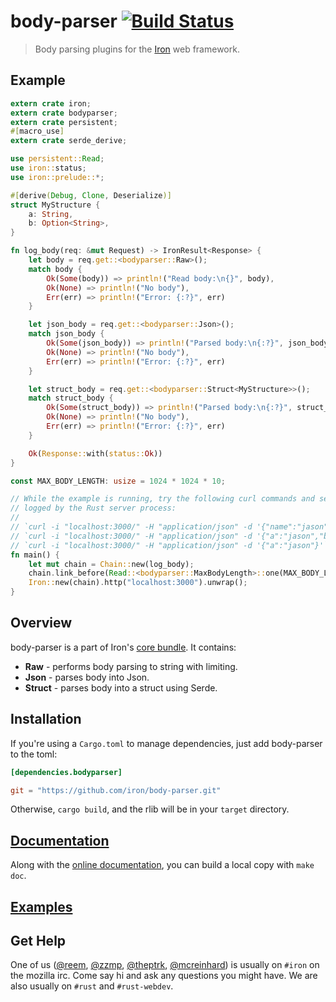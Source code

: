 body-parser [![Build Status](https://secure.travis-ci.org/iron/body-parser.png?branch=master)](https://travis-ci.org/iron/body-parser)
====

> Body parsing plugins for the [Iron](https://github.com/iron/iron) web framework.

## Example

```rust
extern crate iron;
extern crate bodyparser;
extern crate persistent;
#[macro_use]
extern crate serde_derive;

use persistent::Read;
use iron::status;
use iron::prelude::*;

#[derive(Debug, Clone, Deserialize)]
struct MyStructure {
    a: String,
    b: Option<String>,
}

fn log_body(req: &mut Request) -> IronResult<Response> {
    let body = req.get::<bodyparser::Raw>();
    match body {
        Ok(Some(body)) => println!("Read body:\n{}", body),
        Ok(None) => println!("No body"),
        Err(err) => println!("Error: {:?}", err)
    }

    let json_body = req.get::<bodyparser::Json>();
    match json_body {
        Ok(Some(json_body)) => println!("Parsed body:\n{:?}", json_body),
        Ok(None) => println!("No body"),
        Err(err) => println!("Error: {:?}", err)
    }

    let struct_body = req.get::<bodyparser::Struct<MyStructure>>();
    match struct_body {
        Ok(Some(struct_body)) => println!("Parsed body:\n{:?}", struct_body),
        Ok(None) => println!("No body"),
        Err(err) => println!("Error: {:?}", err)
    }

    Ok(Response::with(status::Ok))
}

const MAX_BODY_LENGTH: usize = 1024 * 1024 * 10;

// While the example is running, try the following curl commands and see how they are
// logged by the Rust server process:
//
// `curl -i "localhost:3000/" -H "application/json" -d '{"name":"jason","age":"2"}'`
// `curl -i "localhost:3000/" -H "application/json" -d '{"a":"jason","b":"2"}'`
// `curl -i "localhost:3000/" -H "application/json" -d '{"a":"jason"}'`
fn main() {
    let mut chain = Chain::new(log_body);
    chain.link_before(Read::<bodyparser::MaxBodyLength>::one(MAX_BODY_LENGTH));
    Iron::new(chain).http("localhost:3000").unwrap();
}
```

## Overview

body-parser is a part of Iron's [core bundle](https://github.com/iron/core). It contains:

* **Raw** - performs body parsing to string with limiting.
* **Json** - parses body into Json.
* **Struct** - parses body into a struct using Serde.

## Installation

If you're using a `Cargo.toml` to manage dependencies, just add body-parser to the toml:

```toml
[dependencies.bodyparser]

git = "https://github.com/iron/body-parser.git"
```

Otherwise, `cargo build`, and the rlib will be in your `target` directory.

## [Documentation](http://ironframework.io/doc/bodyparser/index.html)

Along with the [online documentation](http://ironframework.io/doc/bodyparser/index.html),
you can build a local copy with `make doc`.

## [Examples](/examples)

## Get Help

One of us ([@reem](https://github.com/reem/), [@zzmp](https://github.com/zzmp/),
[@theptrk](https://github.com/theptrk/), [@mcreinhard](https://github.com/mcreinhard))
is usually on `#iron` on the mozilla irc. Come say hi and ask any questions you might have.
We are also usually on `#rust` and `#rust-webdev`.
